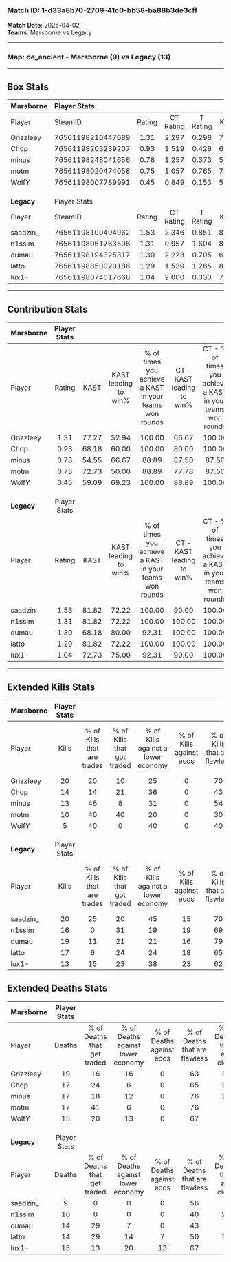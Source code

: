 ### Match ID: 1-d33a8b70-2709-41c0-bb58-ba88b3de3cff  
**Match Date**: 2025-04-02  
**Teams**: Marsborne vs Legacy  

---  

### **Map**: de_ancient - Marsborne (9) vs Legacy (13)  
---  

## Box Stats  

| **Marsborne** | Player Stats      |        |           |          |       |       |       |         |        |      |     |
| :- | :- | :-: | :-: | :-: | :-: | :-: | :-: | :-: | :-: | :-: | :-: |
| Player        | SteamID           | Rating | CT Rating | T Rating | KAST  |  ADR  | Kills | Assists | Deaths | K/D  | HS% |
| Grizzleey     | 76561198210447689 |  1.31  |   2.297   |  0.296   | 77.27 | 100.8 |  20   |    9    |   19   | 1.05 | 35  |
| Chop          | 76561198203239207 |  0.93  |   1.519   |  0.426   | 68.18 | 65.5  |  14   |    4    |   17   | 0.82 | 50  |
| minus         | 76561198248041656 |  0.78  |   1.257   |  0.373   | 54.55 | 62.7  |  13   |    4    |   17   | 0.76 | 69  |
| motm          | 76561198020474058 |  0.75  |   1.057   |  0.765   | 72.73 | 53.7  |  10   |    2    |   17   | 0.59 | 40  |
| WolfY         | 76561198007789991 |  0.45  |   0.849   |  0.153   | 59.09 | 37.5  |   5   |    2    |   15   | 0.33 | 60  |
|               |                   |        |           |          |       |       |       |         |        |      |     |
|               |                   |        |           |          |       |       |       |         |        |      |     |
|               |                   |        |           |          |       |       |       |         |        |      |     |
| **Legacy**    | Player Stats      |        |           |          |       |       |       |         |        |      |     |
| Player        | SteamID           | Rating | CT Rating | T Rating | KAST  |  ADR  | Kills | Assists | Deaths | K/D  | HS% |
| saadzin_      | 76561198100494962 |  1.53  |   2.346   |  0.851   | 81.82 | 85.1  |  20   |    7    |   9    | 2.22 | 35  |
| n1ssim        | 76561198061763596 |  1.31  |   0.957   |  1.604   | 81.82 | 79.9  |  16   |    2    |   10   | 1.60 | 68  |
| dumau         | 76561198194325317 |  1.30  |   2.223   |  0.705   | 68.18 | 93.7  |  19   |    7    |   14   | 1.36 | 42  |
| latto         | 76561198850020186 |  1.29  |   1.539   |  1.265   | 81.82 | 84.3  |  17   |    7    |   14   | 1.21 | 58  |
| lux1-         | 76561198074017668 |  1.04  |   2.000   |  0.333   | 72.73 | 74.9  |  13   |   14    |   15   | 0.87 | 46  |
---  

## Contribution Stats  

| **Marsborne** | Player Stats |       |                      |                                                        |                           |                                                             |                          |                                                            |
| :- | :-: | :-: | :-: | :-: | :-: | :-: | :-: | :-: |
| Player        |    Rating    | KAST  | KAST leading to win% | % of times you achieve a KAST in your teams won rounds | CT - KAST leading to win% | CT - % of times you achieve a KAST in your teams won rounds | T - KAST leading to win% | T - % of times you achieve a KAST in your teams won rounds |
| Grizzleey     |     1.31     | 77.27 |        52.94         |                         100.00                         |           66.67           |                           100.00                            |          20.00           |                           100.00                           |
| Chop          |     0.93     | 68.18 |        60.00         |                         100.00                         |           80.00           |                           100.00                            |          20.00           |                           100.00                           |
| minus         |     0.78     | 54.55 |        66.67         |                         88.89                          |           87.50           |                            87.50                            |          25.00           |                           100.00                           |
| motm          |     0.75     | 72.73 |        50.00         |                         88.89                          |           77.78           |                            87.50                            |          14.29           |                           100.00                           |
| WolfY         |     0.45     | 59.09 |        69.23         |                         100.00                         |           88.89           |                           100.00                            |          25.00           |                           100.00                           |
|               |              |       |                      |                                                        |                           |                                                             |                          |                                                            |
|               |              |       |                      |                                                        |                           |                                                             |                          |                                                            |
|               |              |       |                      |                                                        |                           |                                                             |                          |                                                            |
| **Legacy**    | Player Stats |       |                      |                                                        |                           |                                                             |                          |                                                            |
| Player        |    Rating    | KAST  | KAST leading to win% | % of times you achieve a KAST in your teams won rounds | CT - KAST leading to win% | CT - % of times you achieve a KAST in your teams won rounds | T - KAST leading to win% | T - % of times you achieve a KAST in your teams won rounds |
| saadzin_      |     1.53     | 81.82 |        72.22         |                         100.00                         |           90.00           |                           100.00                            |          50.00           |                           100.00                           |
| n1ssim        |     1.31     | 81.82 |        72.22         |                         100.00                         |          100.00           |                           100.00                            |          44.44           |                           100.00                           |
| dumau         |     1.30     | 68.18 |        80.00         |                         92.31                          |          100.00           |                           100.00                            |          50.00           |                           75.00                            |
| latto         |     1.29     | 81.82 |        72.22         |                         100.00                         |          100.00           |                           100.00                            |          44.44           |                           100.00                           |
| lux1-         |     1.04     | 72.73 |        75.00         |                         92.31                          |           90.00           |                           100.00                            |          50.00           |                           75.00                            |
---  

## Extended Kills Stats  

| **Marsborne** | Player Stats |                            |                            |                                    |                         |                              |                                 |                                       |                    |           |
| :- | :-: | :-: | :-: | :-: | :-: | :-: | :-: | :-: | :-: | :-: |
| Player        |    Kills     | % of Kills that are trades | % of Kills that got traded | % of Kills against a lower economy | % of Kills against ecos | % of Kills that are flawless | % of Kills that are close duels | % of Kills that are assisted by flash | Pistol Round Kills | AWP Kills |
| Grizzleey     |      20      |             20             |             10             |                 25                 |            0            |              70              |                0                |                   0                   |         0          |     2     |
| Chop          |      14      |             14             |             21             |                 36                 |            0            |              43              |                7                |                   0                   |         0          |     2     |
| minus         |      13      |             46             |             8              |                 31                 |            0            |              54              |                8                |                   8                   |         0          |     1     |
| motm          |      10      |             40             |             40             |                 20                 |            0            |              30              |               10                |                   0                   |         0          |     1     |
| WolfY         |      5       |             40             |             0              |                 40                 |            0            |              40              |               40                |                   0                   |         2          |     0     |
|               |              |                            |                            |                                    |                         |                              |                                 |                                       |                    |           |
|               |              |                            |                            |                                    |                         |                              |                                 |                                       |                    |           |
|               |              |                            |                            |                                    |                         |                              |                                 |                                       |                    |           |
| **Legacy**    | Player Stats |                            |                            |                                    |                         |                              |                                 |                                       |                    |           |
| Player        |    Kills     | % of Kills that are trades | % of Kills that got traded | % of Kills against a lower economy | % of Kills against ecos | % of Kills that are flawless | % of Kills that are close duels | % of Kills that are assisted by flash | Pistol Round Kills | AWP Kills |
| saadzin_      |      20      |             25             |             20             |                 45                 |           15            |              70              |               10                |                   5                   |         10         |     0     |
| n1ssim        |      16      |             0              |             31             |                 19                 |           19            |              69              |               19                |                   6                   |         0          |     1     |
| dumau         |      19      |             11             |             21             |                 21                 |           16            |              79              |               11                |                  11                   |         0          |     4     |
| latto         |      17      |             6              |             24             |                 24                 |           18            |              65              |               18                |                   6                   |         0          |     1     |
| lux1-         |      13      |             15             |             23             |                 38                 |           23            |              62              |                0                |                   8                   |         0          |     0     |
## Extended Deaths Stats  

| **Marsborne** | Player Stats |                             |                                   |                          |                               |                            |                           |               |
| :- | :-: | :-: | :-: | :-: | :-: | :-: | :-: | :-: |
| Player        |    Deaths    | % of Deaths that get traded | % of Deaths against lower economy | % of Deaths against ecos | % of Deaths that are flawless | % of Deaths that are close | % of Deaths while blinded | Deaths to AWP |
| Grizzleey     |      19      |             16              |                16                 |            0             |              63               |             16             |             5             |       2       |
| Chop          |      17      |             24              |                 6                 |            0             |              65               |             18             |             6             |       5       |
| minus         |      17      |             18              |                12                 |            0             |              76               |             12             |            12             |       1       |
| motm          |      17      |             41              |                 6                 |            0             |              76               |             6              |             6             |       1       |
| WolfY         |      15      |             20              |                13                 |            0             |              67               |             7              |             7             |       1       |
|               |              |                             |                                   |                          |                               |                            |                           |               |
|               |              |                             |                                   |                          |                               |                            |                           |               |
|               |              |                             |                                   |                          |                               |                            |                           |               |
| **Legacy**    | Player Stats |                             |                                   |                          |                               |                            |                           |               |
| Player        |    Deaths    | % of Deaths that get traded | % of Deaths against lower economy | % of Deaths against ecos | % of Deaths that are flawless | % of Deaths that are close | % of Deaths while blinded | Deaths to AWP |
| saadzin_      |      9       |              0              |                 0                 |            0             |              56               |             0              |             0             |       1       |
| n1ssim        |      10      |              0              |                 0                 |            0             |              40               |             20             |             0             |       1       |
| dumau         |      14      |             29              |                 7                 |            0             |              43               |             7              |             0             |       0       |
| latto         |      14      |             29              |                14                 |            7             |              50               |             14             |             7             |       0       |
| lux1-         |      15      |             13              |                20                 |            13            |              67               |             0              |             0             |       0       |

